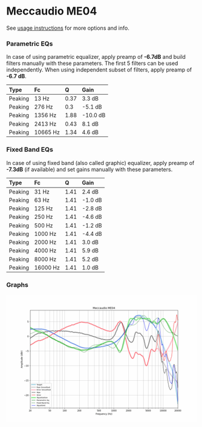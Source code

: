 # Meccaudio ME04
See [usage instructions](https://github.com/jaakkopasanen/AutoEq#usage) for more options and info.

### Parametric EQs
In case of using parametric equalizer, apply preamp of **-6.7dB** and build filters manually
with these parameters. The first 5 filters can be used independently.
When using independent subset of filters, apply preamp of **-6.7 dB**.

| Type    | Fc       |    Q | Gain     |
|:--------|:---------|:-----|:---------|
| Peaking | 13 Hz    | 0.37 | 3.3 dB   |
| Peaking | 276 Hz   | 0.3  | -5.1 dB  |
| Peaking | 1356 Hz  | 1.88 | -10.0 dB |
| Peaking | 2413 Hz  | 0.43 | 8.1 dB   |
| Peaking | 10665 Hz | 1.34 | 4.6 dB   |

### Fixed Band EQs
In case of using fixed band (also called graphic) equalizer, apply preamp of **-7.3dB**
(if available) and set gains manually with these parameters.

| Type    | Fc       |    Q | Gain    |
|:--------|:---------|:-----|:--------|
| Peaking | 31 Hz    | 1.41 | 2.4 dB  |
| Peaking | 63 Hz    | 1.41 | -1.0 dB |
| Peaking | 125 Hz   | 1.41 | -2.8 dB |
| Peaking | 250 Hz   | 1.41 | -4.6 dB |
| Peaking | 500 Hz   | 1.41 | -1.2 dB |
| Peaking | 1000 Hz  | 1.41 | -4.4 dB |
| Peaking | 2000 Hz  | 1.41 | 3.0 dB  |
| Peaking | 4000 Hz  | 1.41 | 5.9 dB  |
| Peaking | 8000 Hz  | 1.41 | 5.2 dB  |
| Peaking | 16000 Hz | 1.41 | 1.0 dB  |

### Graphs
![](./Meccaudio%20ME04.png)
